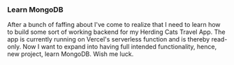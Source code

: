 ### Learn MongoDB

After a bunch of faffing about I've come to realize that I need to learn how to build some sort of working backend for my Herding Cats Travel App. The app is currently running on Vercel's serverless function and is thereby read-only. Now I want to expand into having full intended functionality, hence, new project, learn MongoDB. Wish me luck. 